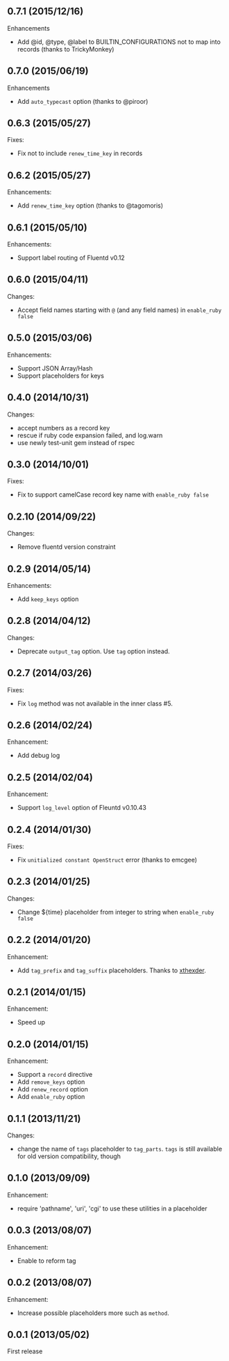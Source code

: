 ## 0.7.1 (2015/12/16)

Enhancements

* Add @id, @type, @label to BUILTIN_CONFIGURATIONS not to map into records (thanks to TrickyMonkey)

## 0.7.0 (2015/06/19)

Enhancements

* Add `auto_typecast` option (thanks to @piroor)

## 0.6.3 (2015/05/27)

Fixes:

* Fix not to include `renew_time_key` in records

## 0.6.2 (2015/05/27)

Enhancements:

* Add `renew_time_key` option (thanks to @tagomoris)

## 0.6.1 (2015/05/10)

Enhancements:

* Support label routing of Fluentd v0.12

## 0.6.0 (2015/04/11)

Changes:

* Accept field names starting with `@` (and any field names) in `enable_ruby false`

## 0.5.0 (2015/03/06)

Enhancements:

* Support JSON Array/Hash
* Support placeholders for keys

## 0.4.0 (2014/10/31)

Changes:

* accept numbers as a record key
* rescue if ruby code expansion failed, and log.warn
* use newly test-unit gem instead of rspec

## 0.3.0 (2014/10/01)

Fixes:

* Fix to support camelCase record key name with `enable_ruby false`

## 0.2.10 (2014/09/22)

Changes:

* Remove fluentd version constraint

## 0.2.9 (2014/05/14)

Enhancements:

* Add `keep_keys` option

## 0.2.8 (2014/04/12)

Changes:

* Deprecate `output_tag` option. Use `tag` option instead.

## 0.2.7 (2014/03/26)

Fixes:

* Fix `log` method was not available in the inner class #5. 

## 0.2.6 (2014/02/24)

Enhancement:

* Add debug log

## 0.2.5 (2014/02/04)

Enhancement:

* Support `log_level` option of Fleuntd v0.10.43

## 0.2.4 (2014/01/30)

Fixes:

* Fix `unitialized constant OpenStruct` error (thanks to emcgee)

## 0.2.3 (2014/01/25)

Changes:

* Change ${time} placeholder from integer to string when `enable_ruby false`

## 0.2.2 (2014/01/20)

Enhancement:

* Add `tag_prefix` and `tag_suffix` placeholders. Thanks to [xthexder](https://github.com/xthexder). 

## 0.2.1 (2014/01/15)

Enhancement:

* Speed up

## 0.2.0 (2014/01/15)

Enhancement:

* Support a `record` directive
* Add `remove_keys` option
* Add `renew_record` option
* Add `enable_ruby` option

## 0.1.1 (2013/11/21)

Changes:

* change the name of `tags` placeholder to `tag_parts`. `tags` is still available for old version compatibility, though

## 0.1.0 (2013/09/09)

Enhancement:

* require 'pathname', 'uri', 'cgi' to use these utilities in a placeholder

## 0.0.3 (2013/08/07)

Enhancement:

* Enable to reform tag

## 0.0.2 (2013/08/07)

Enhancement:

* Increase possible placeholders more such as `method`. 

## 0.0.1  (2013/05/02)

First release
